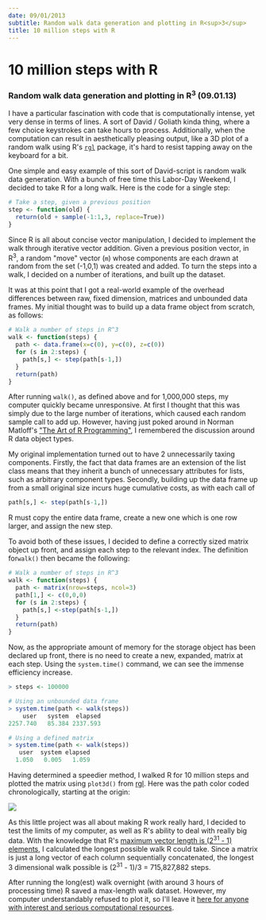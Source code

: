 ```yaml
---
date: 09/01/2013
subtitle: Random walk data generation and plotting in R<sup>3</sup>
title: 10 million steps with R
---
```


# 10 million steps with R

### Random walk data generation and plotting in R<sup>3</sup> (09.01.13)

I have a particular fascination with code that is computationally intense, yet very dense in terms of lines. A sort of David / Goliath kinda thing, where a few choice keystrokes can take hours to process. Additionally, when the computation can result in aesthetically pleasing output, like a 3D plot of a random walk using R's [`rgl`](http://cran.r-project.org/web/packages/rgl/index.html) package, it's hard to resist tapping away on the keyboard for a bit.

One simple and easy example of this sort of David-script is random walk data generation. With a bunch of free time this Labor-Day Weekend, I decided to take R for a long walk. Here is the code for a single step:

```r
# Take a step, given a previous position
step <- function(old) {
  return(old + sample(-1:1,3, replace=True))
}
```

Since R is all about concise vector manipulation, I decided to implement the walk through iterative vector addition. Given a previous position vector, in R<sup>3</sup>, a random "move" vector (`m`) whose components are each drawn at random from the set (-1,0,1) was created and added. To turn the steps into a walk, I decided on a number of iterations, and built up the dataset.

It was at this point that I got a real-world example of the overhead differences between raw, fixed dimension, matrices and unbounded data frames. My initial thought was to build up a data frame object from scratch, as follows:

```r
# Walk a number of steps in R^3
walk <- function(steps) {
  path <- data.frame(x=c(0), y=c(0), z=c(0))
  for (s in 2:steps) {
    path[s,] <- step(path[s-1,])
  }
  return(path)
}
```

After running `walk()`, as defined above and for 1,000,000 steps, my computer quickly became unresponsive. At first I thought that this was simply due to the large number of iterations, which caused each random sample call to add up. However, having just poked around in Norman Matloff's ["The Art of R Programming"](http://nostarch.com/artofr.htm), I remembered the discussion around R data object types.

My original implementation turned out to have 2 unnecessarily taxing components. Firstly, the fact that data frames are an extension of the list class means that they inherit a bunch of unnecessary attributes for lists, such as arbitrary component types. Secondly, building up the data frame up from a small original size incurs huge cumulative costs, as with each call of

```r
path[s,] <- step(path[s-1,])
```

R must copy the entire data frame, create a new one which is one row larger, and assign the new step.

To avoid both of these issues, I decided to define a correctly sized matrix object up front, and assign each step to the relevant index. The definition for`walk()` then became the following:

```r
# Walk a number of steps in R^3
walk <- function(steps) {
  path <- matrix(nrow=steps, ncol=3)
  path[1,] <- c(0,0,0)
  for (s in 2:steps) {
    path[s,] <-step(path[s-1,])
  }
  return(path)
}
```

Now, as the appropriate amount of memory for the storage object has been declared up front, there is no need to create a new, expanded, matrix at each step. Using the `system.time()` command, we can see the immense efficiency increase.

```r
> steps <- 100000

# Using an unbounded data frame
> system.time(path <- walk(steps))
    user   system  elapsed
2257.740   85.384 2337.593

# Using a defined matrix
> system.time(path <- walk(steps))
   user  system elapsed
  1.050   0.005   1.059
```

Having determined a speedier method, I walked R for 10 million steps and plotted the matrix using `plot3d()` from [rgl](http://cran.r-project.org/web/packages/rgl/index.html). Here was the path color coded chronologically, starting at the origin:

<img src="/images/10millionSteps1.png"/>

As this little project was all about making R work really hard, I decided to test the limits of my computer, as well as R's ability to deal with really big data. With the knowledge that R's [maximum vector length is (2<sup>31</sup> - 1) elements](http://stat.ethz.ch/R-manual/R-devel/library/base/html/Memory-limits.html), I calculated the longest possible walk R could take. Since a matrix is just a long vector of each column sequentially concatenated, the longest 3 dimensional walk possible is (2<sup>31</sup> - 1)/3 = 715,827,882 steps.

After running the long(est) walk overnight (with around 3 hours of processing time) R saved a max-length walk dataset. However, my computer understandably refused to plot it, so I'll leave it [here for anyone with interest and serious computational resources](https://mega.co.nz/#!H8xmXKLA!alemsUbukM3L1gY9KAsfXll-n2ZE1f1i-Rb14g-C94E).

